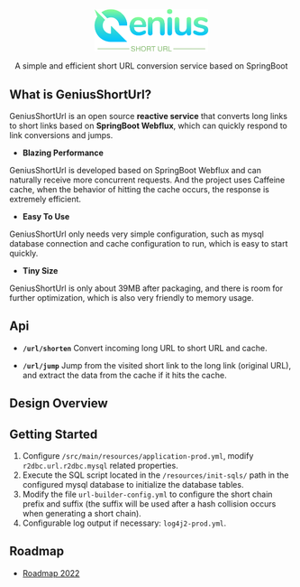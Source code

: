 <p align="center"><img alt="Genius Logo" src="website/static/img/genius-logo.png" width="40%"/></p>
<p align="center">A simple and efficient short URL conversion service based on SpringBoot</p>

What is GeniusShortUrl?
---

GeniusShortUrl is an open source **reactive service** that converts long links to short links based on **SpringBoot Webflux**, which can quickly respond to link conversions and jumps.

- __Blazing Performance__

GeniusShortUrl is developed based on SpringBoot Webflux and can naturally receive more concurrent requests. And the project uses Caffeine cache, when the behavior of hitting the cache occurs, the response is extremely efficient.

- __Easy To Use__

GeniusShortUrl only needs very simple configuration, such as mysql database connection and cache configuration to run, which is easy to start quickly.

- __Tiny Size__

GeniusShortUrl is only about 39MB after packaging, and there is room for further optimization, which is also very friendly to memory usage.

## Api

- **```/url/shorten```** Convert incoming long URL to short URL and cache.

- **```/url/jump```** Jump from the visited short link to the long link (original URL), and extract the data from the cache if it hits the cache.

## Design Overview

## Getting Started

1. Configure ```/src/main/resources/application-prod.yml```, modify ```r2dbc.url.r2dbc.mysql``` related properties.
2. Execute the SQL script located in the ```/resources/init-sqls/``` path in the configured mysql database to initialize the database tables.
3. Modify the file ```url-builder-config.yml``` to configure the short chain prefix and suffix (the suffix will be used after a hash collision occurs when generating a short chain).
4. Configurable log output if necessary: ```​​log4j2-prod.yml```.

## Roadmap

- [Roadmap 2022](https://github.com/icedir/GeniusShortUrl/issues/1)